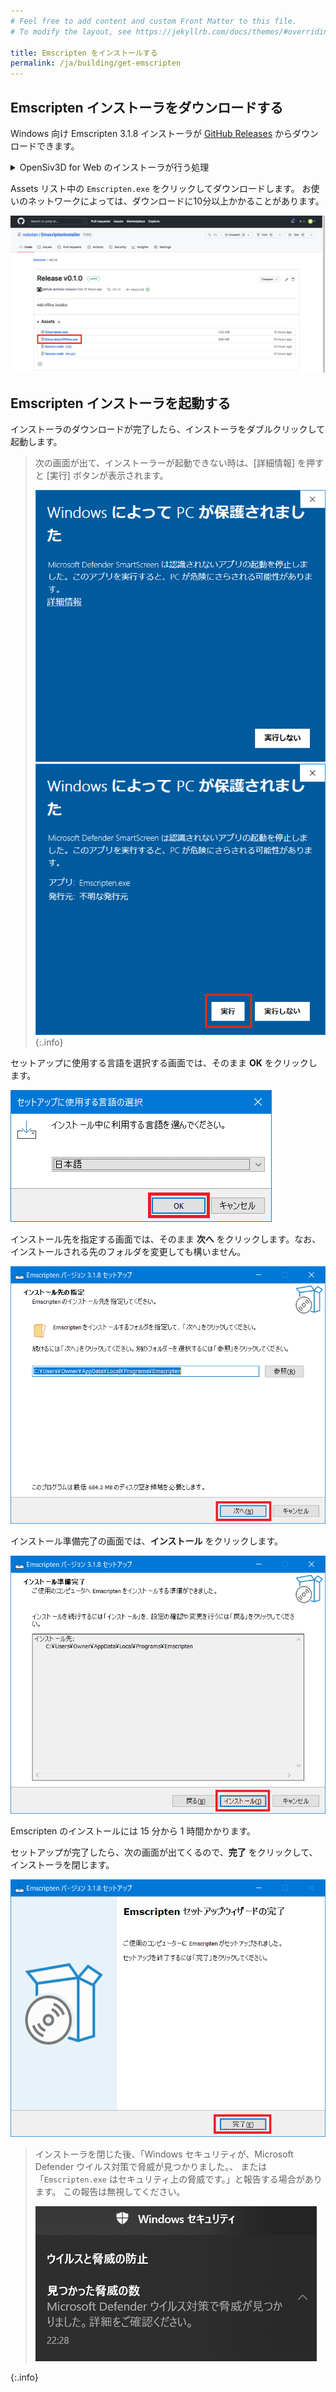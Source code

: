 ```yaml
---
# Feel free to add content and custom Front Matter to this file.
# To modify the layout, see https://jekyllrb.com/docs/themes/#overriding-theme-defaults

title: Emscripten をインストールする
permalink: /ja/building/get-emscripten
---
```


## Emscripten インストーラをダウンロードする

Windows 向け Emscripten 3.1.8 インストーラが [GitHub Releases](https://github.com/nokotan/EmscriptenInstaller/releases/latest) からダウンロードできます。

<details markdown="block"><summary>OpenSiv3D for Web のインストーラが行う処理</summary>

インストーラは次のツールをお使いの開発環境にダウンロードします。

- Emscripten 3.1.8
- Clang Compiler Front End
- Node
- Python

</details>

Assets リスト中の `Emscripten.exe` をクリックしてダウンロードします。
お使いのネットワークによっては、ダウンロードに10分以上かかることがあります。

![EmscriptenInstallerGitHub](/assets/img/building/install-emscripten/EmscriptenInstallerGitHub.png)

## Emscripten インストーラを起動する

インストーラのダウンロードが完了したら、インストーラをダブルクリックして起動します。

> 次の画面が出て、インストーラーが起動できない時は、\[詳細情報\] を押すと \[実行\] ボタンが表示されます。
>
> ![SmartScreen1](/assets/img/building/install-siv3d/SmartScreenGuard1.png)
> ![SmartScreen2](/assets/img/building/install-emscripten/smart-screen-guard-again.png)
{:.info}

セットアップに使用する言語を選択する画面では、そのまま **OK** をクリックします。

![EmscriptenInstaller1.png](/assets/img/building/install-emscripten/EmscriptenInstaller1.png)

インストール先を指定する画面では、そのまま **次へ** をクリックします。なお、インストールされる先のフォルダを変更しても構いません。

![EmscriptenInstaller2.png](/assets/img/building/install-emscripten/EmscriptenInstaller2.png)

インストール準備完了の画面では、**インストール** をクリックします。

![EmscriptenInstaller3.png](/assets/img/building/install-emscripten/EmscriptenInstaller3.png)

Emscripten のインストールには 15 分から 1 時間かかります。

セットアップが完了したら、次の画面が出てくるので、**完了** をクリックして、インストーラを閉じます。

![EmscriptenInstaller4.png](/assets/img/building/install-emscripten/EmscriptenInstaller4.png)

>
> インストーラを閉じた後、「Windows セキュリティが、Microsoft Defender ウイルス対策で脅威が見つかりました。、
> または「`Emscripten.exe` はセキュリティ上の脅威です。」と報告する場合があります。
> この報告は無視してください。
>
> ![EmscriptenInstaller5.png](/assets/img/building/install-emscripten/EmscriptenInstaller5.png)
>
{:.info}
